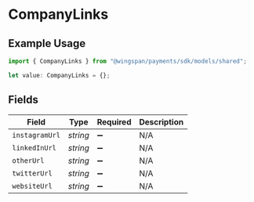 # CompanyLinks

## Example Usage

```typescript
import { CompanyLinks } from "@wingspan/payments/sdk/models/shared";

let value: CompanyLinks = {};
```

## Fields

| Field              | Type               | Required           | Description        |
| ------------------ | ------------------ | ------------------ | ------------------ |
| `instagramUrl`     | *string*           | :heavy_minus_sign: | N/A                |
| `linkedInUrl`      | *string*           | :heavy_minus_sign: | N/A                |
| `otherUrl`         | *string*           | :heavy_minus_sign: | N/A                |
| `twitterUrl`       | *string*           | :heavy_minus_sign: | N/A                |
| `websiteUrl`       | *string*           | :heavy_minus_sign: | N/A                |